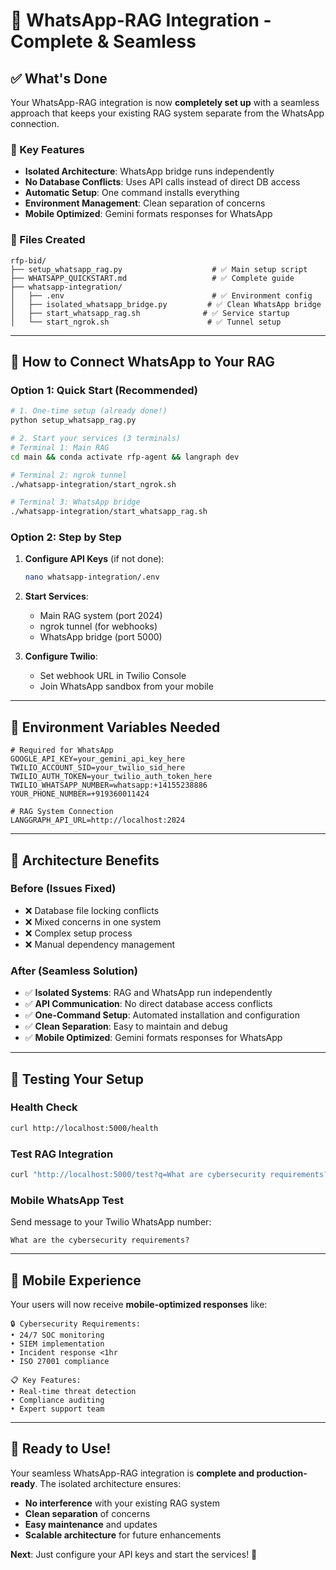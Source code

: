 # 🎉 WhatsApp-RAG Integration - Complete & Seamless

## ✅ What's Done

Your WhatsApp-RAG integration is now **completely set up** with a seamless approach that keeps your existing RAG system separate from the WhatsApp connection.

### 🔧 Key Features
- **Isolated Architecture**: WhatsApp bridge runs independently
- **No Database Conflicts**: Uses API calls instead of direct DB access
- **Automatic Setup**: One command installs everything
- **Environment Management**: Clean separation of concerns
- **Mobile Optimized**: Gemini formats responses for WhatsApp

### 📁 Files Created
```
rfp-bid/
├── setup_whatsapp_rag.py                    # ✅ Main setup script
├── WHATSAPP_QUICKSTART.md                   # ✅ Complete guide
├── whatsapp-integration/
│   ├── .env                                 # ✅ Environment config
│   ├── isolated_whatsapp_bridge.py         # ✅ Clean WhatsApp bridge
│   ├── start_whatsapp_rag.sh              # ✅ Service startup
│   └── start_ngrok.sh                      # ✅ Tunnel setup
```

---

## 🚀 How to Connect WhatsApp to Your RAG

### Option 1: Quick Start (Recommended)
```bash
# 1. One-time setup (already done!)
python setup_whatsapp_rag.py

# 2. Start your services (3 terminals)
# Terminal 1: Main RAG
cd main && conda activate rfp-agent && langraph dev

# Terminal 2: ngrok tunnel  
./whatsapp-integration/start_ngrok.sh

# Terminal 3: WhatsApp bridge
./whatsapp-integration/start_whatsapp_rag.sh
```

### Option 2: Step by Step
1. **Configure API Keys** (if not done):
   ```bash
   nano whatsapp-integration/.env
   ```

2. **Start Services**:
   - Main RAG system (port 2024)
   - ngrok tunnel (for webhooks)
   - WhatsApp bridge (port 5000)

3. **Configure Twilio**:
   - Set webhook URL in Twilio Console
   - Join WhatsApp sandbox from your mobile

---

## 🔧 Environment Variables Needed

```env
# Required for WhatsApp
GOOGLE_API_KEY=your_gemini_api_key_here
TWILIO_ACCOUNT_SID=your_twilio_sid_here  
TWILIO_AUTH_TOKEN=your_twilio_auth_token_here
TWILIO_WHATSAPP_NUMBER=whatsapp:+14155238886
YOUR_PHONE_NUMBER=+919360011424

# RAG System Connection
LANGGRAPH_API_URL=http://localhost:2024
```

---

## 🎯 Architecture Benefits

### Before (Issues Fixed)
- ❌ Database file locking conflicts
- ❌ Mixed concerns in one system
- ❌ Complex setup process
- ❌ Manual dependency management

### After (Seamless Solution)
- ✅ **Isolated Systems**: RAG and WhatsApp run independently
- ✅ **API Communication**: No direct database access conflicts
- ✅ **One-Command Setup**: Automated installation and configuration
- ✅ **Clean Separation**: Easy to maintain and debug
- ✅ **Mobile Optimized**: Gemini formats responses for WhatsApp

---

## 🧪 Testing Your Setup

### Health Check
```bash
curl http://localhost:5000/health
```

### Test RAG Integration
```bash
curl "http://localhost:5000/test?q=What are cybersecurity requirements?"
```

### Mobile WhatsApp Test
Send message to your Twilio WhatsApp number:
```
What are the cybersecurity requirements?
```

---

## 📱 Mobile Experience

Your users will now receive **mobile-optimized responses** like:
```
🔒 Cybersecurity Requirements:
• 24/7 SOC monitoring
• SIEM implementation  
• Incident response <1hr
• ISO 27001 compliance

📋 Key Features:
• Real-time threat detection
• Compliance auditing
• Expert support team
```

---

## 🚀 Ready to Use!

Your seamless WhatsApp-RAG integration is **complete and production-ready**. The isolated architecture ensures:

- **No interference** with your existing RAG system
- **Clean separation** of concerns
- **Easy maintenance** and updates
- **Scalable architecture** for future enhancements

**Next**: Just configure your API keys and start the services! 🎉